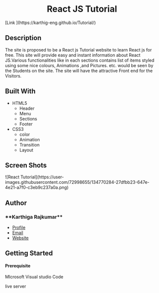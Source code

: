 
<h1 align="center">React JS Tutorial</h1>
[Link ](https://karthig-eng.github.io/Tutorial/)
<h2 >Description</h2>
<p aligh="justify">The site is proposed to be a React js Tutorial website to learn React js for free. This site will provide easy and instant information about React JS.Various functionalities like in each sections contains list of items styled using some nice colours, Animations ,and Pictures. etc. would be seen by the Students on the site. The site will have the attractive Front end for the Visitors.
<h2>Built With</h2>
<ul>
  <li>HTML5
     <ul>
       <li>Header</li>
       <li>Menu</li>
       <li>Sections</li>
       <li>Footer</li>
      </ul>
    </li>
  <li>CSS3
       <ul>
        <li>color</li>
       <li>Animation</li>
       <li>Transition</li>
       <li>Layout</li>
      </ul>
    </li>
  </ul>
<h2>Screen Shots</h2>
![React Tutorial](https://user-images.githubusercontent.com/72998655/134770284-27dfbb23-647e-4e21-a7f0-c3eb9c237a0a.png)
<h2 >Author</h2>
<h3 >**Karthiga Rajkumar**</h3>

- [Profile](https://github.com/karthig-eng)
- [Email](mailto:karthigaa.rajkumar@gmail.com?subject=Hi% "Hi!")
- [Website]( https://karthig-eng.github.io/Portfolio/ "Welcome")

<h2>Getting Started </h2>
    
  <h4>Prerequisite </h4>
       <p>MIcrosoft Visual studio Code</p>
       <p>live server<p>
       
       

    
  
